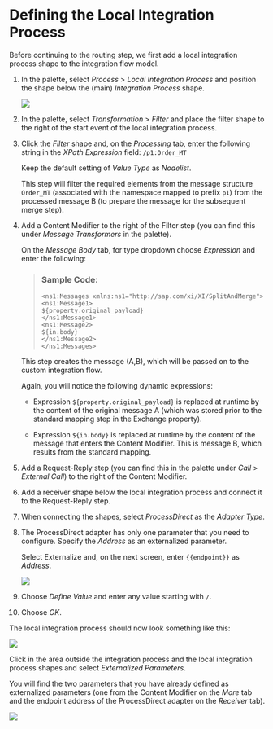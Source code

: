 <!-- loio88faa5c1056c4c179a8d1967b2ce5669 -->

# Defining the Local Integration Process

Before continuing to the routing step, we first add a local integration process shape to the integration flow model.

1.  In the palette, select *Process* \> *Local Integration Process* and position the shape below the \(main\) *Integration Process* shape.

    ![](images/CUST_EX_LOCALPROCESS_CONTENTMODIFIER_2967c2e.png)

2.  In the palette, select *Transformation* \> *Filter* and place the filter shape to the right of the start event of the local integration process.

3.  Click the *Filter* shape and, on the *Processing* tab, enter the following string in the *XPath Expression* field: `/p1:Order_MT` 

    Keep the default setting of *Value Type* as *Nodelist*.

    This step will filter the required elements from the message structure `Order_MT` \(associated with the namespace mapped to prefix `p1`\) from the processed message B \(to prepare the message for the subsequent merge step\).

4.  Add a Content Modifier to the right of the Filter step \(you can find this under *Message Transformers* in the palette\).

    On the *Message Body* tab, for type dropdown choose *Expression* and enter the following:

    > ### Sample Code:  
    > ```
    > <ns1:Messages xmlns:ns1="http://sap.com/xi/XI/SplitAndMerge">
    > <ns1:Message1> 
    > ${property.original_payload}
    > </ns1:Message1>
    > <ns1:Message2>
    > ${in.body}
    > </ns1:Message2>
    > </ns1:Messages>
    > ```

    This step creates the message \(A,B\), which will be passed on to the custom integration flow.

    Again, you will notice the following dynamic expressions:

    -   Expression `${property.original_payload}` is replaced at runtime by the content of the original message A \(which was stored prior to the standard mapping step in the Exchange property\).

    -   Expression `${in.body}` is replaced at runtime by the content of the message that enters the Content Modifier. This is message B, which results from the standard mapping.


5.  Add a Request-Reply step \(you can find this in the palette under *Call* \> *External Call*\) to the right of the Content Modifier.

6.  Add a receiver shape below the local integration process and connect it to the Request-Reply step.

7.  When connecting the shapes, select *ProcessDirect* as the *Adapter Type*.

8.  The ProcessDirect adapter has only one parameter that you need to configure. Specify the *Address* as an externalized parameter.

    Select Externalize and, on the next screen, enter `{{endpoint}}` as *Address*.

    ![](images/CUST_EX_LOCALPROCESS_PROCESSDIRECT_aadaa4b.png)

9.  Choose *Define Value* and enter any value starting with `/`.

10. Choose *OK*.


The local integration process should now look something like this:

![](images/CUST_EX_LOCALPROCESS_FINAL_eb942f5.png)

Click in the area outside the integration process and the local integration process shapes and select *Externalized Parameters*.

You will find the two parameters that you have already defined as externalized parameters \(one from the Content Modifier on the *More* tab and the endpoint address of the ProcessDirect adapter on the *Receiver* tab\).

![](images/CUST_EX_EXTERNAL_PARAMETERS_1c3a36f.png)

